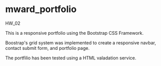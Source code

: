 # mward_portfolio
HW_02

This is a responsive portfolio using the Bootstrap CSS Framework. 

Boostrap's grid system was implemented to create a responsive navbar, contact submit form, and portfolio page. 

The portfilio has been tested using a HTML valadation service. 


